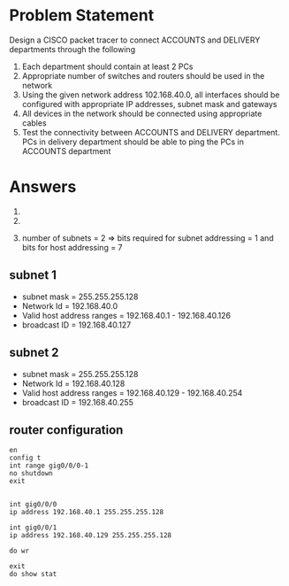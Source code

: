 # Problem Statement

Design a CISCO packet tracer to connect ACCOUNTS and DELIVERY departments through the following

1) Each department should contain at least 2 PCs
2) Appropriate number of switches and routers should be used in the network
3) Using the given network address 102.168.40.0, all interfaces should be configured with appropriate IP addresses, subnet mask and gateways
4) All devices in the network should be connected using appropriate cables
5) Test the connectivity between ACCOUNTS and DELIVERY department. PCs in delivery department should be able to ping the PCs in ACCOUNTS department


# Answers
1) 
2) 


3) number of subnets = 2
    => bits required for subnet addressing = 1
    and bits for host addressing = 7

## subnet 1
- subnet mask = 255.255.255.128
- Network Id = 192.168.40.0
- Valid host address ranges = 192.168.40.1 - 192.168.40.126
- broadcast ID = 192.168.40.127

## subnet 2
- subnet mask = 255.255.255.128
- Network Id = 192.168.40.128
- Valid host address ranges = 192.168.40.129 - 192.168.40.254
- broadcast ID = 192.168.40.255

## router configuration
```
en
config t
int range gig0/0/0-1
no shutdown
exit


int gig0/0/0
ip address 192.168.40.1 255.255.255.128

int gig0/0/1
ip address 192.168.40.129 255.255.255.128

do wr

exit
do show stat
